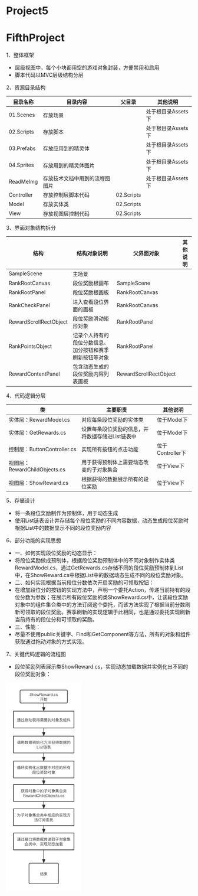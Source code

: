 # Project5

# FifthProject

1、整体框架

- 层级视图中，每个小块都用空的游戏对象封装，方便禁用和启用
- 脚本代码以MVC层级结构分层



2、资源目录结构

| 目录名称   | 目录内容                       | 父目录     | 其他说明           |
| ---------- | ------------------------------ | ---------- | ------------------ |
| 01.Scenes  | 存放场景                       |            | 处于根目录Assets下 |
| 02.Scripts | 存放脚本                       |            | 处于根目录Assets下 |
| 03.Prefabs | 存放应用到的精灵体             |            | 处于根目录Assets下 |
| 04.Sprites | 存放用到的精灵体图片           |            | 处于根目录Assets下 |
| ReadMeImg  | 存放技术文档中用到的流程图图片 |            | 处于根目录Assets下 |
| Controller | 存放控制层脚本代码             | 02.Scripts |                    |
| Model      | 存放实体类                     | 02.Scripts |                    |
| View       | 存放视图层控制代码             | 02.Scripts |                    |



3、界面对象结构拆分

| 结构                   | 结构对象说明                                             | 父界面对象             | 其他说明 |
| ---------------------- | -------------------------------------------------------- | ---------------------- | -------- |
| SampleScene            | 主场景                                                   |                        |          |
| RankRootCanvas         | 段位奖励根画布                                           | SampleScene            |          |
| RankRootPanel          | 段位奖励根画板                                           | RankRootCanvas         |          |
| RankCheckPanel         | 进入查看段位界面的画板                                   | RankRootCanvas         |          |
| RewardScrollRectObject | 段位奖励滑动矩形对象                                     | RankRootPanel          |          |
| RankPointsObject       | 记录个人持有的段位分数信息、加分按钮和赛季刷新按钮等对象 | RankRootPanel          |          |
| RewardContentPanel     | 包含动态生成的段位奖励内容列表画板                       | RewardScrollRectObject |          |



4、代码逻辑分层

| 类                          | 主要职责                                         | 其他说明         |
| --------------------------- | ------------------------------------------------ | ---------------- |
| 实体层：RewardModel.cs      | 对应每条段位奖励的实体类                         | 位于Model下      |
| 实体层：GetRewards.cs       | 设置每条段位奖励的信息，并将数据存储进List链表中 | 位于Model下      |
| 控制层：ButtonController.cs | 实现所有按钮的点击功能                           | 位于Controller下 |
| 视图层：RewardChildObjects.cs | 用于获得预制体上需要动态改变的子对象集合           | 位于View下       |
| 视图层：ShowReward.cs       | 根据获得的数据展示所有的段位奖励                 | 位于View下       |



5、存储设计

- 将一条段位奖励制作为预制体，用于动态生成
- 使用List链表设计并存储每个段位奖励的不同内容数据，动态生成段位奖励时根据List中的数据显示不同的段位奖励内容



6、部分功能的实现思想

- 一、如何实现段位奖励的动态显示：
- 将段位奖励做成预制体，根据段位奖励预制体中的不同对象制作实体类RewardModel.cs，通过GetRewards.cs存储不同的段位奖励预制体到List中，在ShowReward.cs中根据List中的数据动态生成不同的段位奖励对象。
- 二、如何实现根据当前段位分数依次开启奖励的可领取按钮：
- 在增加段位分的按钮的实现方法中，声明一个委托Action，传递当前持有的段位分数为参数；在展示所有段位奖励的类ShowReward.cs中，让该段位奖励对象中的组件集合类中的方法订阅这个委托，而该方法实现了根据当前分数刷新可领取的段位奖励。赛季刷新的实现逻辑于此相同，也是通过委托实现刷新当前持有的段位分和可领取的奖励。
- 三、性能：
- 尽量不使用public关键字、Find和GetComponent等方法，所有的对象和组件获取通过拖动对象的方式实现。



7、关键代码逻辑的流程图

- 段位奖励列表展示类ShowReward.cs，实现动态加载数据并实例化出不同的段位奖励对象：

<img src="https://github.com/89trillion-xuda/Project5/blob/master/Assets/ReadMeImg/ShowReward.cs.png" style="zoom:80%;" />



